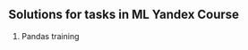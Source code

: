 Solutions for tasks in ML Yandex Course
---------------------------------------

1. Pandas training
